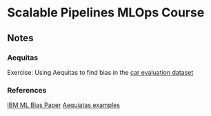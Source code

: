 # Scalable Pipelines MLOps Course
## Notes

### Aequitas

Exercise: Using Aequitas to find bias in the [car evaluation dataset](https://archive.ics.uci.edu/ml/datasets/Car+Evaluation)



### References

[IBM ML Bias Paper](https://developer.ibm.com/articles/machine-learning-and-bias/?mhsrc=ibmsearch_a&mhq=machine%20learning%20and%20bias)
[Aequiatas examples](https://github.com/dssg/aequitas/blob/master/docs/source/examples/compas_demo.ipynb)

